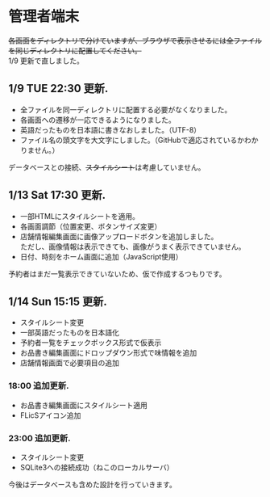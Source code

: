 # 管理者端末

~~各画面をディレクトリで分けていますが、ブラウザで表示させるには全ファイルを同じディレクトリに配置してください。~~  
1/9 更新で直しました。

## 1/9 TUE 22:30 更新.

* 全ファイルを同一ディレクトリに配置する必要がなくなりました。
* 各画面への遷移が一応できるようになりました。
* 英語だったものを日本語に書きなおしました。（UTF-8）
* ファイル名の頭文字を大文字にしました。（GitHubで適応されているかわかりません。）

データベースとの接続、~~スタイルシート~~は考慮していません。  

## 1/13 Sat 17:30 更新.

* 一部HTMLにスタイルシートを適用。
* 各画面調節（位置変更、ボタンサイズ変更）
* 店舗情報編集画面に画像アップロードボタンを追加しました。  
ただし、画像情報は表示できても、画像がうまく表示できていません。
* 日付、時刻をホーム画面に追加（JavaScript使用）

予約者はまだ一覧表示できていないため、仮で作成するつもりです。

## 1/14 Sun 15:15 更新.

* スタイルシート変更
* 一部英語だったものを日本語化
* 予約者一覧をチェックボックス形式で仮表示
* お品書き編集画面にドロップダウン形式で味情報を追加
* 店舗情報画面で必要項目の追加

### 18:00 追加更新.

* お品書き編集画面にスタイルシート適用
* FLicSアイコン追加

### 23:00 追加更新.

* スタイルシート変更
* SQLite3への接続成功（ねこのローカルサーバ）

今後はデータベースも含めた設計を行っていきます。
